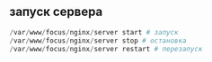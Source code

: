 ## запуск сервера

```python
/var/www/focus/nginx/server start # запуск
/var/www/focus/nginx/server stop # остановка
/var/www/focus/nginx/server restart # перезапуск
```

